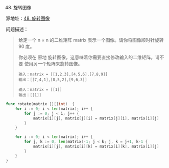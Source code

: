 48. 旋转图像

源地址：[48. 旋转图像](https://leetcode-cn.com/problems/rotate-image/)

问题描述：

>给定一个 n × n 的二维矩阵 matrix 表示一个图像。请你将图像顺时针旋转 90 度。
>
>你必须在 原地 旋转图像，这意味着你需要直接修改输入的二维矩阵。请不要 使用另一个矩阵来旋转图像。
>
>```
>输入：matrix = [[1,2,3],[4,5,6],[7,8,9]]
>输出：[[7,4,1],[8,5,2],[9,6,3]]
>
>输入：matrix = [[1]]
>输出：[[1]]
>```

``` go
func rotate(matrix [][]int)  {
    for i := 0; i < len(matrix); i++ {
        for j := 0; j < i; j++ {
            matrix[i][j], matrix[j][i] = matrix[j][i], matrix[i][j]
        }
    }

    for i := 0; i < len(matrix); i++ {
        for j, k := 0, len(matrix)-1; j < k; j, k = j+1, k-1 {
            matrix[i][j], matrix[i][k] = matrix[i][k], matrix[i][j]
        }
    }
}
```



